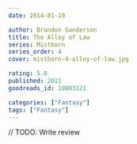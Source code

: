 ```yaml
---
date: 2014-01-19

author: Brandon Sanderson
title: The Alloy of Law
series: Mistborn
series_order: 4
cover: mistborn-4-alloy-of-law.jpg

rating: 5.0
published: 2011
goodreads_id: 10803121

categories: ["Fantasy"]
tags: ["Fantasy"]
---
```


// TODO: Write review
